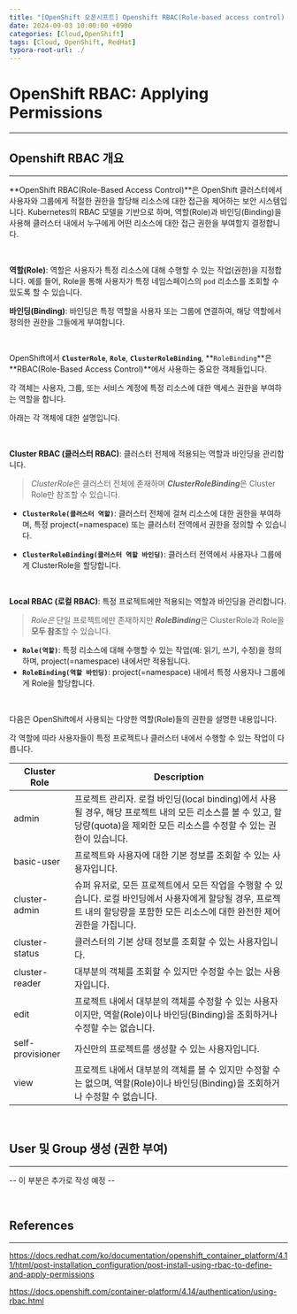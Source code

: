 ```yaml
---
title: "[OpenShift 오픈시프트] Openshift RBAC(Role-based access control) / 권한 설정"
date: 2024-09-03 10:00:00 +0900
categories: [Cloud,OpenShift]
tags: [Cloud, OpenShift, RedHat]
typora-root-url: ./
---
```




# **OpenShift RBAC: Applying Permissions**

---

## **Openshift RBAC 개요**

---



**OpenShift RBAC(Role-Based Access Control)**은 OpenShift 클러스터에서 사용자와 그룹에게 적절한 권한을 할당해 리소스에 대한 접근을 제어하는 보안 시스템입니다. Kubernetes의 RBAC 모델을 기반으로 하며, 역할(Role)과 바인딩(Binding)을 사용해 클러스터 내에서 누구에게 어떤 리소스에 대한 접근 권한을 부여할지 결정합니다.

<br/>

**역할(Role)**: 역할은 사용자가 특정 리소스에 대해 수행할 수 있는 작업(권한)을 지정합니다. 예를 들어, Role을 통해 사용자가 특정 네임스페이스의 `pod` 리소스를 조회할 수 있도록 할 수 있습니다.

**바인딩(Binding)**: 바인딩은 특정 역할을 사용자 또는 그룹에 연결하여, 해당 역할에서 정의한 권한을 그들에게 부여합니다.

<br/>

OpenShift에서 **`ClusterRole`**, **`Role`**, **`ClusterRoleBinding`**, **`RoleBinding`**은 **RBAC(Role-Based Access Control)**에서 사용하는 중요한 객체들입니다. 

각 객체는 사용자, 그룹, 또는 서비스 계정에 특정 리소스에 대한 액세스 권한을 부여하는 역할을 합니다. 

아래는 각 객체에 대한 설명입니다.

<br/>

**Cluster RBAC (클러스터 RBAC)**: 클러스터 전체에 적용되는 역할과 바인딩을 관리합니다.

>  *ClusterRole*은 클러스터 전체에 존재하며 ***ClusterRoleBinding***은 Cluster Role만 참조할 수 있습니다.

- **`ClusterRole(클러스터 역할)`**: 클러스터 전체에 걸쳐 리소스에 대한 권한을 부여하며, 특정 project(=namespace) 또는 클러스터 전역에서 권한을 정의할 수 있습니다.

- **`ClusterRoleBinding(클러스터 역할 바인딩)`**:  클러스터 전역에서 사용자나 그룹에게 ClusterRole을 할당합니다.



<br/>

**Local RBAC (로컬 RBAC)**: 특정 프로젝트에만 적용되는 역할과 바인딩을 관리합니다.

> *Role은* 단일 프로젝트에만 존재하지만 ***RoleBinding***은 ClusterRole과 Role을 **모두 참조**할 수 있습니다.

- **`Role(역할)`**: 특정 리소스에 대해 수행할 수 있는 작업(예: 읽기, 쓰기, 수정)을 정의하며, project(=namespace) 내에서만 적용됩니다.
- **`RoleBinding(역할 바인딩)`**:  project(=namespace) 내에서 특정 사용자나 그룹에게 Role을 할당합니다.



<br/>

다음은 OpenShift에서 사용되는 다양한 역할(Role)들의 권한을 설명한 내용입니다. 

각 역할에 따라 사용자들이 특정 프로젝트나 클러스터 내에서 수행할 수 있는 작업이 다릅니다.

| Cluster Role     | Description                                                  |
| ---------------- | ------------------------------------------------------------ |
| admin            | 프로젝트 관리자. 로컬 바인딩(local binding)에서  사용될 경우, 해당 프로젝트 내의 모든 리소스를 볼 수 있고, 할당량(quota)을 제외한 모든 리소스를 수정할 수 있는 권한이 있습니다. |
| basic-user       | 프로젝트와 사용자에 대한 기본 정보를 조회할 수 있는  사용자입니다. |
| cluster-admin    | 슈퍼 유저로, 모든 프로젝트에서 모든 작업을 수행할 수  있습니다. 로컬 바인딩에서 사용자에게 할당될 경우, 프로젝트 내의 할당량을 포함한 모든 리소스에 대한 완전한 제어 권한을 가집니다. |
| cluster-status   | 클러스터의 기본 상태 정보를 조회할 수 있는 사용자입니다.     |
| cluster-reader   | 대부분의 객체를 조회할 수 있지만 수정할 수는 없는  사용자입니다. |
| edit             | 프로젝트 내에서 대부분의 객체를 수정할 수 있는 사용자이지만,  역할(Role)이나 바인딩(Binding)을 조회하거나 수정할 수는 없습니다. |
| self-provisioner | 자신만의 프로젝트를 생성할 수 있는 사용자입니다.             |
| view             | 프로젝트 내에서 대부분의 객체를 볼 수 있지만 수정할 수는  없으며, 역할(Role)이나 바인딩(Binding)을 조회하거나 수정할 수 없습니다. |

<br/>

## **User 및 Group 생성 (권한 부여)**

---

-- 이 부분은 추가로 작성 예정 --

<br/>

## **References**

---

<https://docs.redhat.com/ko/documentation/openshift_container_platform/4.11/html/post-installation_configuration/post-install-using-rbac-to-define-and-apply-permissions>

<https://docs.openshift.com/container-platform/4.14/authentication/using-rbac.html>

<br/>

<br/>
